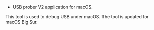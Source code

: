 * USB prober V2 application for macOS.

This tool is used to debug USB under macOS.
The tool is updated for macOS Big Sur.
